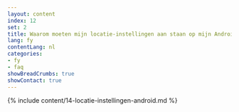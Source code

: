 ```yaml
---
layout: content
index: 12
set: 2
title: Waarom moeten mijn locatie-instellingen aan staan op mijn Android-telefoon?
lang: fy
contentLang: nl
categories:
- fy
- faq
showBreadCrumbs: true
showContact: true
---
```

{% include content/14-locatie-instellingen-android.md %}
